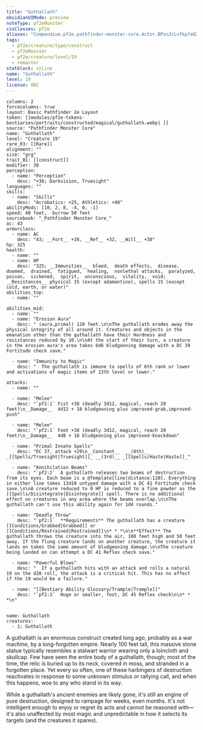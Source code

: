 ```yaml
---
title: "Guthallath"
obsidianUIMode: preview
noteType: pf2eMonster
cssClasses: pf2e
aliases: "Compendium.pf2e.pathfinder-monster-core.Actor.BPznJcLvfkpfeQ2q" 
tags:
  - pf2e/creature/type/construct
  - pf2eMonster
  - pf2e/creature/level/19
  - remaster
statblock: inline
name: "Guthallath"
level: 19
license: ORC
---
```


```statblock
columns: 2
forcecolumns: true
layout: Basic Pathfinder 2e Layout
token: [[modules/pf2e-tokens-bestiaries/portraits/constructed/magical/guthallath.webp| ]]
source: "Pathfinder Monster Core"
name: "Guthallath"
level: "Creature 19"
rare_03: [[Rare]]
alignment: ""
size: "grg"
trait_01: [[construct]]
modifier: 30
perception:
  - name: "Perception"
    desc: "+30; Darkvision, Truesight"
languages: ""
skills:
  - name: "Skills"
    desc: "Acrobatics: +25, Athletics: +40"
abilityMods: [10, 2, 8, -4, 0, -1]
speed: 40 feet,  burrow 50 feet
sourcebook: "_Pathfinder Monster Core_"
ac: 43
armorclass:
  - name: AC
    desc: "43; __Fort__ +38, __Ref__ +32, __Will__ +30"
hp: 325
health:
  - name: ""
  - name: HP
    desc: "325; __Immunities__  bleed,  death effects,  disease,  doomed,  drained,  fatigued,  healing,  nonlethal attacks,  paralyzed,  poison,  sickened,  spirit,  unconscious,  vitality,  void; __Resistances__ physical 15 (except adamantine), spells 15 (except cold, earth, or water)"
abilities_top:
  - name: ""

abilities_mid:
  - name: ""
  - name: "Erosion Aura"
    desc: " (aura,primal) 120 feet.\n\nThe guthallath erodes away the physical integrity of all around it. Creatures and objects in the emanation other than the guthallath have their Hardness and resistances reduced by 10.\n\nAt the start of their turn, a creature in the erosion aura's area takes 6d6 bludgeoning damage with a DC 39 Fortitude check save."

  - name: "Immunity to Magic"
    desc: "  The guthallath is immune to spells of 6th rank or lower and activations of magic items of 13th level or lower."

attacks:
  - name: ""

  - name: "Melee"
    desc: "`pf2:1` Fist +38 (deadly 3d12, magical, reach 20 feet)\n__Damage__  4d12 + 18 bludgeoning plus improved-grab,improved-push"

  - name: "Melee"
    desc: "`pf2:1` Foot +38 (deadly 3d12, magical, reach 20 feet)\n__Damage__  4d8 + 18 bludgeoning plus improved-knockdown"

  - name: "Primal Innate Spells"
    desc: "DC 37, attack +29\n__Constant__  __(8th)__ _[[Spells/Truesight|Truesight]]_ __(3rd)__ _[[Spells/Haste|Haste]]_"

  - name: "Annihilation Beams"
    desc: "`pf2:2`  A guthallath releases two beams of destruction from its eyes. Each beam is a @Template[line|distance:120]. Everything in either line takes 13d10 untyped damage with a DC 41 Fortitude check save.\n\nA creature reduced to 0 HP is reduced to a fine powder as the [[Spells/Disintegrate|Disintegrate]] spell. There is no additional effect on creatures in any area where the beams overlap.\n\nThe guthallath can't use this ability again for 1d4 rounds."

  - name: "Deadly Throw"
    desc: "`pf2:1`  **Requirements** The guthallath has a creature [[Conditions/Grabbed|Grabbed]] or [[Conditions/Restrained|Restrained]]\n* * *\n\n**Effect** The guthallath throws the creature into the air, 100 feet high and 50 feet away. If the flung creature lands on another creature, the creature it lands on takes the same amount of bludgeoning damage.\n\nThe creature being landed on can attempt a DC 41 Reflex check save."

  - name: "Powerful Blows"
    desc: "  If a guthallath hits with an attack and rolls a natural 19 on the d20 roll, the attack is a critical hit. This has no effect if the 19 would be a failure."

  - name: "[[Bestiary Ability Glossary/Trample|Trample]]"
    desc: "`pf2:3`  Huge or smaller, foot, DC 45 Reflex check\n\n* * *\n"
 
```

```encounter-table
name: Guthallath
creatures:
  - 1: Guthallath
```



A guthallath is an enormous construct created long ago, probably as a war machine, by a long-forgotten empire. Nearly 100 feet tall, this massive stone statue typically resembles a stalwart warrior wearing only a loincloth and skullcap. Few have seen the entire body of a guthallath, though; most of the time, the relic is buried up to its neck, covered in moss, and stranded in a forgotten place. Yet every so often, one of these harbingers of destruction reactivates in response to some unknown stimulus or rallying call, and when this happens, woe to any who stand in its way.

While a guthallath's ancient enemies are likely gone, it's still an engine of pure destruction, designed to rampage for weeks, even months. It's not intelligent enough to enjoy or regret its acts and cannot be reasoned with—it's also unaffected by most magic and unpredictable in how it selects its targets (and the creatures it spares).
